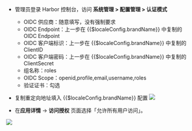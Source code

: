 <IntegrationDetailCard :title="`配置 Harbor `">

- 管理员登录 Harbor 控制台，访问 **系统管理 &gt; 配置管理 &gt; 认证模式**
  - OIDC 供应商：随意填写，没有强制要求
  - OIDC Endpoint：上一步在 {{$localeConfig.brandName}} 中复制的 OIDC Endpoint
  - OIDC 客户端标识：上一步在 {{$localeConfig.brandName}} 中复制的 ClientID
  - OIDC 客户端密码：上一步在 {{$localeConfig.brandName}} 中复制的 ClientSecret
  - 组名称：roles
  - OIDC Scope：openid,profile,email,username,roles
  - 验证证书：勾选
- 复制重定向地址填入 {{$localeConfig.brandName}} 配置
![](~@imagesZhCn/integration/harbor/2-1.png)

- 在**应用详情** -> **访问授权** 页面选择「允许所有用户访问」。

![](~@imagesZhCn/integration/harbor/2-2.png)

</IntegrationDetailCard>
